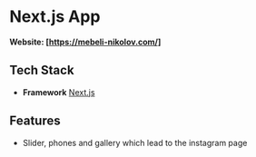 # Next.js App

**Website: [https://mebeli-nikolov.com/]**

## Tech Stack

- **Framework** [Next.js](https://nextjs.org/)

## Features

- Slider, phones and gallery which lead to the instagram page
